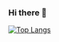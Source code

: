 ### Hi there 👋

[![Top Langs](https://github-readme-stats.vercel.app/api/top-langs/?username=PhaiWisit&layout=compact&theme=react)](https://github.com/PhaiWisit)

<!-- [![willianrod's wakatime stats](https://github-readme-stats.vercel.app/api/wakatime?username=phaiwisit)](https://github.com/PhaiWisit)
 -->

<!--
**PhaiWisit/PhaiWisit** is a ✨ _special_ ✨ repository because its `README.md` (this file) appears on your GitHub profile.

Here are some ideas to get you started:

- 🔭 I’m currently working on ...
- 🌱 I’m currently learning ...
- 👯 I’m looking to collaborate on ...
- 🤔 I’m looking for help with ...
- 💬 Ask me about ...
- 📫 How to reach me: ...
- 😄 Pronouns: ...
- ⚡ Fun fact: ...
-->
